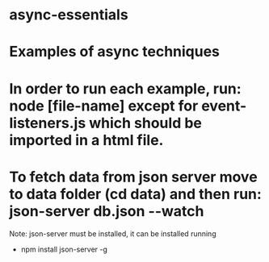 # async-essentials

# Examples of async techniques

# In order to run each example, run: node [file-name] except for event-listeners.js which should be imported in a html file.

# To fetch data from json server move to data folder (cd data) and then run: json-server db.json --watch

Note: json-server must be installed, it can be installed running

- npm install json-server -g
